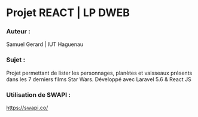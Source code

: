 # Projet REACT | LP DWEB

### Auteur :
Samuel Gerard | IUT Haguenau

### Sujet :
Projet permettant de lister les personnages, planètes et vaisseaux présents dans les 7 derniers films Star Wars.
Développé avec Laravel 5.6 & React JS

### Utilisation de SWAPI :
https://swapi.co/
